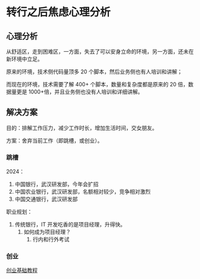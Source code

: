 # 转行之后焦虑心理分析


## 心理分析


从舒适区，走到困难区，一方面，失去了可以安身立命的环境，另一方面，还未在新环境中立足。

原来的环境，技术侧代码量顶多 20 个脚本，然后业务侧也有人培训和讲解；

而现在的环境，技术需要了解 400+ 个脚本，数量和复杂度都是原来的 20 倍，数据量更是 1000+倍，并且业务侧也没有人培训和详细讲解。




## 解决方案


目的：排解工作压力，减少工作时长，增加生活时间，交女朋友。

方案：舍弃当前工作（即跳槽，或创业）。


### 跳槽

2024：
1. 中国银行，武汉研发部，今年会扩招
2. 中国农业银行，武汉研发部，名额相对较少，竞争相对激烈
3. 中国交通银行，武汉研发部


职业规划：
1. 传统银行，IT 开发吃香的是项目经理，升得快。
	1. 如何成为项目经理？
		1. 行内和行外考试

### 创业

[创业基础教程](work/career/second-job/enterprise/创业基础教程.md)